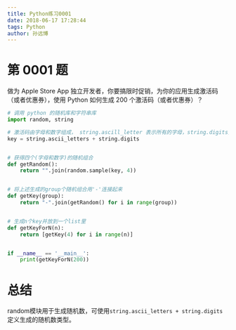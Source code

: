 ```yaml
---
title: Python练习0001
date: 2018-06-17 17:28:44
tags: Python
author: 孙远博
---
```


# 第 0001 题

做为 Apple Store App 独立开发者，你要搞限时促销，为你的应用生成激活码（或者优惠券），使用 Python 如何生成 200 个激活码（或者优惠券）？

```python
# 调用 python 的随机库和字符串库
import random, string

# 激活码由字母和数字组成， string.ascill_letter 表示所有的字母，string.digits则表示[0 - 9]所有的数字
key = string.ascii_letters + string.digits


# 获得四个(字母和数字)的随机组合
def getRandom():
    return "".join(random.sample(key, 4))


# 将上述生成的group个随机组合用'-'连接起来
def getKey(group):
    return "-".join(getRandom() for i in range(group))


# 生成n个key并放到一个list里
def getKeyForN(n):
    return [getKey(4) for i in range(n)]


if __name__ == '__main__':
    print(getKeyForN(200))

```

# 总结

random模块用于生成随机数，可使用`string.ascii_letters + string.digits`定义生成的随机数类型。